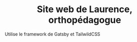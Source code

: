 <h1 align="center">
  Site web de Laurence, orthopédagogue
</h1>

<p>Utilise le framework de Gatsby et TailwildCSS</p>
